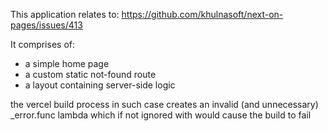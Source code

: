 This application relates to: https://github.com/khulnasoft/next-on-pages/issues/413

It comprises of:

- a simple home page
- a custom static not-found route
- a layout containing server-side logic

the vercel build process in such case creates an invalid (and unnecessary) \_error.func
lambda which if not ignored with would cause the build to fail
